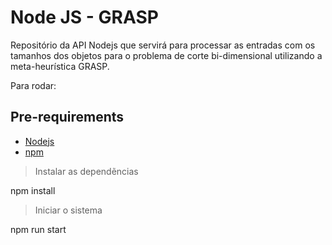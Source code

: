 # Node JS - GRASP

Repositório da API Nodejs que servirá para processar as entradas  com os
tamanhos dos objetos para o problema de corte bi-dimensional utilizando a
meta-heurística GRASP.

Para rodar:


## Pre-requirements

* [Nodejs](https://nodejs.org/en/)
* [npm](https://www.npmjs.com/)

> Instalar as dependẽncias

npm install

> Iniciar o sistema

npm run start
